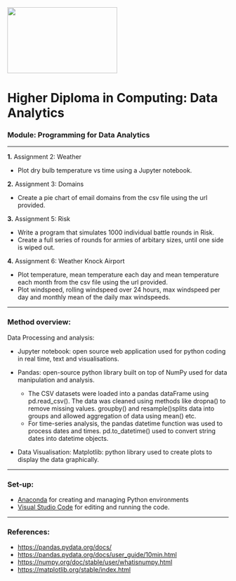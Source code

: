
<img src="https://mjconroy.com/wp-content/uploads/2023/04/ATU-Logo.png" width="250" height="150">



# **Higher Diploma in Computing: Data Analytics**

### **Module: Programming for Data Analytics**
***

**1.**  Assignment 2: Weather
-   Plot dry bulb temperature vs time using a Jupyter notebook. 

**2.**  Assignment 3: Domains
-   Create a pie chart of email domains from the csv file using the url provided.

**3.**  Assignment 5: Risk
-   Write a program that simulates 1000 individual battle rounds in Risk.
-   Create a full series of rounds for armies of arbitary sizes, until one side is wiped out. 

**4.** Assignment 6: Weather Knock Airport
-   Plot temperature, mean temperature each day and mean temperature each month from the csv file using the url provided. 
-   Plot windspeed, rolling windspeed over 24 hours, max windspeed per day and monthly mean of the daily max windspeeds.

***


### Method overview:
Data Processing and analysis:

-   Jupyter notebook: open source web application used for python coding in real time, text and visualisations. 


-   Pandas: open-source python library built on top of NumPy used for data manipulation and analysis. 
    -    The CSV datasets were loaded into a pandas dataFrame using pd.read_csv(). The data was cleaned using methods like dropna() to remove missing values.  groupby() and resample()splits data into groups and allowed aggregation of data using mean() etc.
    -    For time-series analysis, the pandas datetime function was used to process dates and times. pd.to_datetime() used to convert string dates into datetime objects. 
    
-   Data Visualisation: Matplotlib: python library used to create plots to display the data graphically. 

***


### Set-up: 

- [Anaconda](https://www.anaconda.com/download) for creating and managing Python environments
- [Visual Studio Code](https://code.visualstudio.com/download) for editing and running the code.


***
### References:

-   https://pandas.pydata.org/docs/
-   https://pandas.pydata.org/docs/user_guide/10min.html
-   https://numpy.org/doc/stable/user/whatisnumpy.html
-   https://matplotlib.org/stable/index.html





